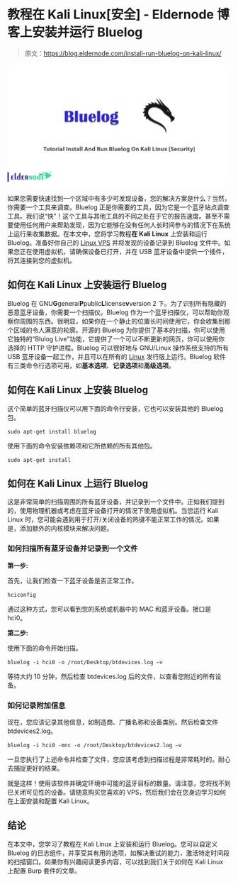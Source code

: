 # 教程在 Kali Linux[安全] - Eldernode 博客上安装并运行 Bluelog

> 原文：<https://blog.eldernode.com/install-run-bluelog-on-kali-linux/>

![Tutorial Install And Run Bluelog On Kali Linux [Security]](img/8fd60a4e28ba4a3d351b47d58b737cc3.png)

如果您需要快速找到一个区域中有多少可发现设备，您的解决方案是什么？当然，你需要一个工具来调查。Bluelog 正是你需要的工具，因为它是一个蓝牙站点调查工具。我们说“快”！这个工具与其他工具的不同之处在于它的报告速度。甚至不需要使用任何用户来帮助发现，因为它能够在没有任何人长时间参与的情况下在系统上运行来收集数据。在本文中，您将学习教程**在 Kali Linux** 上安装和运行 Bluelog。准备好你自己的 [Linux VPS](https://eldernode.com/linux-vps/) 并将发现的设备记录到 Bluelog 文件中。如果您正在使用虚拟机，请确保设备已打开，并在 USB 蓝牙设备中提供一个插件，将其连接到您的虚拟机。

## **如何在 Kali Linux 上安装运行 Bluelog**

Bluelog 在 GNU**G**general**P**public**L**license**v**version 2 下。为了识别所有隐藏的恶意蓝牙设备，你需要一个扫描仪。Bluelog 作为一个蓝牙扫描仪，可以帮助你观察你周围的东西。很明显，如果你在一个静止的位置长时间使用它，你会收集到那个区域的令人满意的轮廓。开源的 Bluelog 为你提供了基本的扫描，你可以使用它独特的“Blulog Live”功能，它提供了一个可以不断更新的网页，你可以使用你选择的 HTTP 守护进程。Bluelog 可以很好地与 GNU/Linux 操作系统支持的所有 USB 蓝牙设备一起工作，并且可以在所有的 [Linux](https://blog.eldernode.com/tag/linux/) 发行版上运行。Bluelog 软件有三类命令行选项可用，如**基本选项**、**记录选项**和**高级选项**。

## **如何在 Kali Linux 上安装 Bluelog**

这个简单的蓝牙扫描仪可以用下面的命令行安装，它也可以安装其他的 Bluelog 包。

```
sudo apt-get install bluelog
```

使用下面的命令安装依赖项和它所依赖的所有其他包。

```
sudo apt-get install
```

## **如何在 Kali Linux 上运行 Bluelog**

这是非常简单的扫描周围的所有蓝牙设备，并记录到一个文件中。正如我们提到的，使用物理机器或考虑在蓝牙设备打开的情况下使用虚拟机。当您运行 Kali Linux 时，您可能会遇到用于打开/关闭设备的热键不能正常工作的情况。如果是，添加额外的内核模块来解决问题。

### **如何扫描所有蓝牙设备并记录到一个文件**

**第一步:**

首先，让我们检查一下蓝牙设备是否正常工作。

```
hciconfig
```

通过这种方式，您可以看到您的系统或机器中的 MAC 和蓝牙设备。接口是 hci0。

**第二步:**

使用下面的命令开始扫描。

```
bluelog -i hci0 -o /root/Desktop/btdevices.log –v
```

等待大约 10 分钟，然后检查 btdevices.log 后的文件，以查看您附近的所有设备。

### 如何记录附加信息

现在，您应该记录其他信息，如制造商、广播名称和设备类别。然后检查文件 btdevices2.log。

```
bluelog -i hci0 -mnc -o /root/Desktop/btdevices2.log –v
```

一旦您执行了上述命令并检查了文件，您应该考虑到扫描过程是非常耗时的。耐心去捕捉更好的结果。

就是这样！使用该软件并确定环境中可能的蓝牙目标的数量。请注意，您将找不到已关闭可见性的设备。请随意购买您喜欢的 VPS，然后我们会在您身边学习如何在上面安装和配置 Kali Linux。

## 结论

在本文中，您学习了教程在 Kali Linux 上安装和运行 Bluelog。您可以自定义 Bluelog 的日志组件，并享受其有用的选项，如解决重试的能力，激活特定时间段的扫描窗口。如果你有兴趣阅读更多内容，可以找到我们关于如何在 Kali Linux 上配置 Burp 套件的文章。